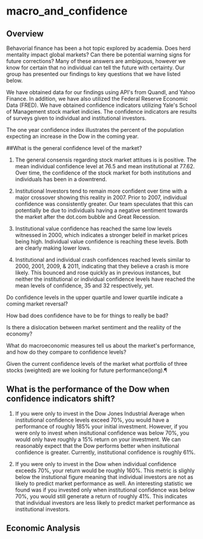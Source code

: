 # macro_and_confidence

## Overview 
Behavorial finance has been a hot topic explored by academia. Does herd mentality impact global markets? Can there be potential warning signs for future corrections? Many of these answers are ambiguous, however we know for certain that no individual can tell the future with certainty. Our group has presented our findings to key questions that we have listed below. 

We have obtained data for our findings using API's from Quandl, and Yahoo Finance. In addition, we have also utilized the Federal Reserve Economic Data (FRED). We have obtained confidence indicators utilizing Yale's School of Management stock market indicies. The confidence indicators are results of surveys given to individual and institutional investors. 

The one year confidence index illustrates the percent of the population expecting an increase in the Dow in the coming year.


##What is the general confidence level of the market?
  1. The general consensis regarding stock market attitues is is positive. The mean individual confidence level at 76.5 and mean institutional at 77.62. Over time, the confidence of the stock market for both institutions and individuals has been in a downtrend. 

  2. Institutional Investors tend to remain more confident over time with a major crossover showing this reality in 2007. Prior to 2007, individual confidence was consistently greater. Our team speculates that this can potentially be due to individuals having a negative sentiment towards the market after the dot.com bubble and Great Recession. 
   
  3. Institutional value confidence has reached the same low levels witnessed in 2000, which indicates a stronger beleif in market prices being high. Individual value confidence is reaching these levels. Both are clearly making lower lows.
 
  4. Institutional and individual crash confidences reached levels similar to 2000, 2001, 2009, & 2011, indicating that they believe a crash is more likely. This bounced and rose quickly as in previous instances, but neither the institutional or individual confidence levels have reached the mean levels of confidence, 35 and 32 respectively, yet.



Do confidence levels in the upper quartile and lower quartile indicate a coming market reversal?

How bad does confidence have to be for things to really be bad?

Is there a dislocation between market sentiment and the realiity of the economy?

What do macroeconomic measures tell us about the market's performance, and how do they compare to confidence levels?

Given the current confidence levels of the market what portfolio of three stocks (weighted) are we looking for future performance(long).¶


## What is the performance of the Dow when confidence indicators shift? 

1. If you were only to invest in the Dow Jones Industrial Average when institutional confidence levels exceed 70%, you would have a performance of roughly 185% your initial investment. However, if you were only to invest when insitutional confidence was below 70%, you would only have roughly a 15% return on your investment. We can reasonably expect that the Dow performs better when insitutional confidence is greater. Currently, institutional confidence is roughly 61%.

2. If you were only to invest in the Dow when individual confidence exceeds 70%, your return would be roughly 160%. This metric is slighly below the instutional figure meaning that individual investors are not as likely to predict market performance as well. An interesting statistic we found was if you invested only when institutional confidence was below 70%, you would still generate a return of roughly 41%. This indicates that individual investors are less likely to predict market performance as institutional investors. 

## Economic Analysis 





